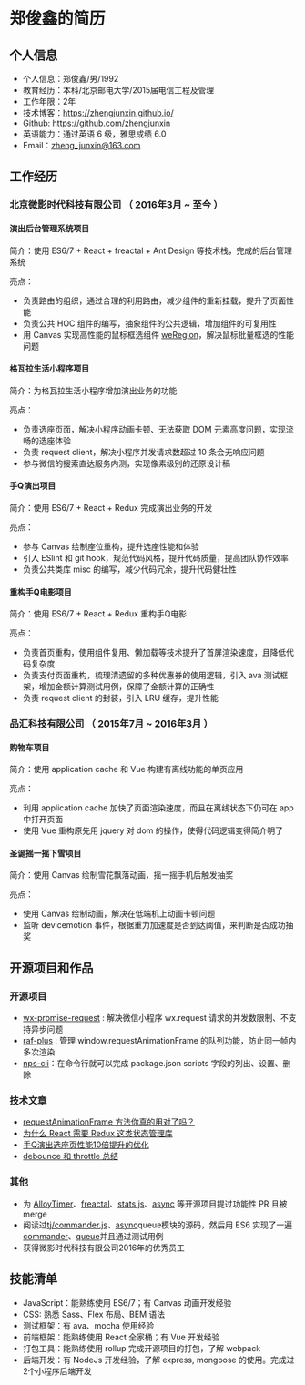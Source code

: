 # 郑俊鑫的简历

## 个人信息

* 个人信息：郑俊鑫/男/1992
* 教育经历：本科/北京邮电大学/2015届电信工程及管理
* 工作年限：2年
* 技术博客：https://zhengjunxin.github.io/
* Github: https://github.com/zhengjunxin
* 英语能力：通过英语 6 级，雅思成绩 6.0
* Email：zheng_junxin@163.com

## 工作经历

### 北京微影时代科技有限公司 （ 2016年3月 ~ 至今 ）

#### 演出后台管理系统项目
简介：使用 ES6/7 + React + freactal + Ant Design  等技术栈，完成的后台管理系统

亮点：
* 负责路由的组织，通过合理的利用路由，减少组件的重新挂载，提升了页面性能
* 负责公共 HOC 组件的编写，抽象组件的公共逻辑，增加组件的可复用性
* 用 Canvas 实现高性能的鼠标框选组件 [weRegion](https://github.com/weiying-shenzhen/weRegion)，解决鼠标批量框选的性能问题

#### 格瓦拉生活小程序项目
简介：为格瓦拉生活小程序增加演出业务的功能

亮点：
* 负责选座页面，解决小程序动画卡顿、无法获取 DOM 元素高度问题，实现流畅的选座体验
* 负责 request client，解决小程序并发请求数超过 10 条会无响应问题
* 参与微信的搜索直达服务内测，实现像素级别的还原设计稿

#### 手Q演出项目
简介：使用 ES6/7 + React + Redux 完成演出业务的开发

亮点：
* 参与 Canvas 绘制座位重构，提升选座性能和体验
* 引入 ESlint 和 git hook，规范代码风格，提升代码质量，提高团队协作效率
* 负责公共类库 misc 的编写，减少代码冗余，提升代码健壮性

#### 重构手Q电影项目
简介：使用 ES6/7 + React + Redux 重构手Q电影

亮点：
* 负责首页重构，使用组件复用、懒加载等技术提升了首屏渲染速度，且降低代码复杂度
* 负责支付页面重构，梳理清遗留的多种优惠券的使用逻辑，引入 ava 测试框架，增加金额计算测试用例，保障了金额计算的正确性
* 负责 request client 的封装，引入 LRU 缓存，提升性能
 
### 品汇科技有限公司 （ 2015年7月 ~ 2016年3月 ）

#### 购物车项目 
简介：使用 application cache 和 Vue 构建有离线功能的单页应用

亮点：
* 利用 application cache 加快了页面渲染速度，而且在离线状态下仍可在 app 中打开页面
* 使用 Vue 重构原先用 jquery 对 dom 的操作，使得代码逻辑变得简介明了

#### 圣诞摇一摇下雪项目
简介：使用 Canvas 绘制雪花飘落动画，摇一摇手机后触发抽奖

亮点：
* 使用 Canvas 绘制动画，解决在低端机上动画卡顿问题
* 监听 devicemotion 事件，根据重力加速度是否到达阈值，来判断是否成功抽奖

## 开源项目和作品
### 开源项目
 * [wx-promise-request](https://github.com/zhengjunxin/wx-promise-request) : 解决微信小程序 wx.request 请求的并发数限制、不支持异步问题
 * [raf-plus](https://github.com/weiying-shenzhen/raf-plus) : 管理 window.requestAnimationFrame 的队列功能，防止同一帧内多次渲染
 * [nps-cli](https://github.com/zhengjunxin/nps-cli)：在命令行就可以完成 package.json scripts 字段的列出、设置、删除

### 技术文章
* [requestAnimationFrame 方法你真的用对了吗？](https://segmentfault.com/a/1190000010229232)
* [为什么 React 需要 Redux 这类状态管理库](https://zhengjunxin.github.io/2017/06/22/why-need-state-management/)
* [手Q演出选座页性能10倍提升的优化](https://zhengjunxin.github.io/2017/01/02/canvas-seat/)
* [debounce 和 throttle 总结](https://zhengjunxin.github.io/2017/03/17/debounce-and-throttle/)

### 其他
* 为 [AlloyTimer](https://github.com/AlloyTeam/AlloyTimer)、[freactal](https://github.com/FormidableLabs/freactal)、[stats.js](https://github.com/mrdoob/stats.js)、[async](https://github.com/caolan/async) 等开源项目提过功能性 PR 且被 merge
* 阅读过[tj/commander.js](https://github.com/tj/commander.js)、[async](https://github.com/caolan/async)queue模块的源码，然后用 ES6 实现了一遍[commander](https://github.com/zhengjunxin/commander)、[queue](https://github.com/zhengjunxin/queue)并且通过测试用例
* 获得微影时代科技有限公司2016年的优秀员工

## 技能清单
* JavaScript：能熟练使用 ES6/7；有 Canvas 动画开发经验
* CSS: 熟悉 Sass、Flex 布局、BEM 语法
* 测试框架：有 ava、mocha 使用经验
* 前端框架：能熟练使用 React 全家桶；有 Vue 开发经验
* 打包工具：能熟练使用 rollup 完成开源项目的打包，了解 webpack
* 后端开发：有 NodeJs 开发经验，了解 express, mongoose 的使用。完成过2个小程序后端开发
